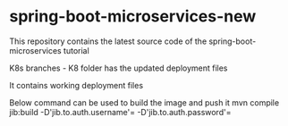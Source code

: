 # spring-boot-microservices-new
This repository contains the latest source code of the spring-boot-microservices tutorial


K8s branches - K8 folder has the updated deployment files

It contains working deployment files

Below command can be used to build the image and push it
 mvn compile jib:build -D'jib.to.auth.username'=<username> -D'jib.to.auth.password'=<password>


